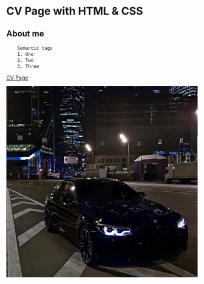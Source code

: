 # CV Page with HTML & CSS

## About me

```
    Semantic tags
    1. One 
    2. Two
    3. Three
```

[CV Page](https://socrates-vinches.github.io/cv_page_frontender)

![Image](./imgs/1674369189_balthazar-club-p-mashina-estetika-bmv-vkontakte-10.jpg)
